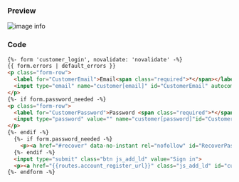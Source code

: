 ### Preview
![image info](https://firebasestorage.googleapis.com/v0/b/veda-builder-liquid-docs.appspot.com/o/customer_login.png?alt=media&token=0fab53f6-8ddf-4c2d-b210-3d7e883dbe41)

### Code
```html
{%- form 'customer_login', novalidate: 'novalidate' -%}
{{ form.errors | default_errors }}
<p class="form-row">
  <label for="CustomerEmail">Email<span class="required">*</span></label>
  <input type="email" name="customer[email]" id="CustomerEmail" autocomplete="email" autocorrect="off" autocapitalize="off"{%- if form.errors contains 'form' %} class="input--error" aria-invalid="true"{%- endif -%}>
</p>
{%- if form.password_needed -%}
<p class="form-row">
  <label for="CustomerPassword">Password <span class="required">*</span></label>
  <input type="password" value="" name="customer[password]"id="CustomerPassword"{%- if form.errors contains 'form' %} class="input--error" aria-invalid="true"{%- endif -%}>
</p>
{%- endif -%}
  {%- if form.password_needed -%}
    <p><a href="#recover" data-no-instant rel="nofollow" id="RecoverPassword">Forgot password</a></p>
  {%- endif -%}
  <input type="submit" class="btn js_add_ld" value="Sign in">
  <p><a href="{{routes.account_register_url}}" class="js_add_ld" id="customer_register_link">Create Account</a></p>
{%- endform -%}
```
